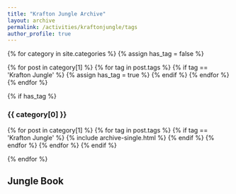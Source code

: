 ```yaml
---
title: "Krafton Jungle Archive"
layout: archive
permalink: /activities/kraftonjungle/tags
author_profile: true
---
```


{% for category in site.categories %}
  {% assign has_tag = false %}

  {% for post in category[1] %}
    {% for tag in post.tags %}
      {% if tag == 'Krafton Jungle' %}
        {% assign has_tag = true %}
      {% endif %}
    {% endfor %}
  {% endfor %}

  {% if has_tag %}
### {{ category[0] }}
  {% for post in category[1] %}
    {% for tag in post.tags %}
      {% if tag == 'Krafton Jungle' %}
        {% include archive-single.html %}
      {% endif %}
    {% endfor %}
  {% endfor %}
  {% endif %}

{% endfor %}

## Jungle Book

